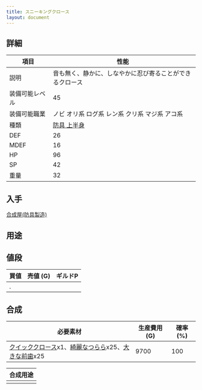 ```yaml
---
title: スニーキングクロース
layout: document
---
```

## 詳細


|項目|性能|
|---|---|
|説明|音も無く、静かに、しなやかに忍び寄ることができるクロース|
|装備可能レベル|45|
|装備可能職業|ノビ オリ系 ログ系 レン系 クリ系 マジ系 アコ系|
|種類|[防具 上半身](防具(上半身))|
|DEF|26|
|MDEF|16|
|HP|96|
|SP|42|
|重量|32|

## 入手

[合成屋(防具製造)](合成屋(防具製造))

## 用途


## 値段


|買値|売値 (G)|ギルドP|
|---|---|---|
|.|||

## 合成


|必要素材|生産費用 (G)|確率 (%)|
|---|---|---|
|[クイッククロース](クイッククロース)x1、[綺麗なつらら](綺麗なつらら)x25、[大きな前歯](大きな前歯)x25|9700|100|


|合成用途|
|---|
||